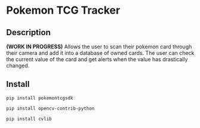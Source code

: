 # Pokemon TCG Tracker

## Description

**(WORK IN PROGRESS)** Allows the user to scan their pokemon card through their camera and add it into a database of owned cards.
The user can check the current value of the card and get alerts when the value has drastically changed.

## Install

```
pip install pokemontcgsdk
```
```
pip install opencv-contrib-python
```
```
pip install cvlib
```